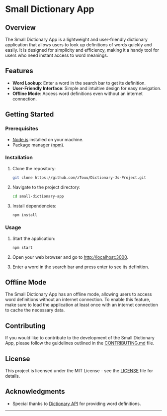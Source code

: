 # Small Dictionary App

## Overview

The Small Dictionary App is a lightweight and user-friendly dictionary application that allows users to look up definitions of words quickly and easily. It is designed for simplicity and efficiency, making it a handy tool for users who need instant access to word meanings.

## Features

- **Word Lookup**: Enter a word in the search bar to get its definition.
- **User-Friendly Interface**: Simple and intuitive design for easy navigation.
- **Offline Mode**: Access word definitions even without an internet connection.

## Getting Started

### Prerequisites

- [Node.js](https://nodejs.org/) installed on your machine.
- Package manager ([npm](https://www.npmjs.com/)).

### Installation

1. Clone the repository:

    ```bash
    git clone https://github.com/zTouu/Dictionary-Js-Project.git
    ```

2. Navigate to the project directory:

    ```bash
    cd small-dictionary-app
    ```

3. Install dependencies:

    ```bash
    npm install
    ```

### Usage

1. Start the application:

    ```bash
    npm start
    ```

2. Open your web browser and go to [http://localhost:3000](http://localhost:3000).

3. Enter a word in the search bar and press enter to see its definition.

## Offline Mode

The Small Dictionary App has an offline mode, allowing users to access word definitions without an internet connection. To enable this feature, make sure to load the application at least once with an internet connection to cache the necessary data.

## Contributing

If you would like to contribute to the development of the Small Dictionary App, please follow the guidelines outlined in the [CONTRIBUTING.md](CONTRIBUTING.md) file.

## License

This project is licensed under the MIT License - see the [LICENSE](LICENSE) file for details.

## Acknowledgments

- Special thanks to [Dictionary API](https://api.dictionaryapi.dev) for providing word definitions.

---



